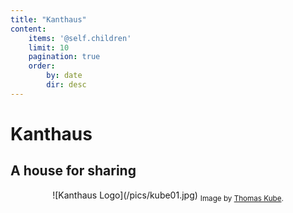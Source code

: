 ```yaml
---
title: "Kanthaus"
content:
    items: '@self.children'
    limit: 10
    pagination: true
    order:
        by: date
        dir: desc
---
```


# Kanthaus

## A house for sharing

<p align="center">
  ![Kanthaus Logo](/pics/kube01.jpg)
  <sub>Image by <a href="http://thomaskube.de">Thomas Kube</a>.</sub>
</p>
